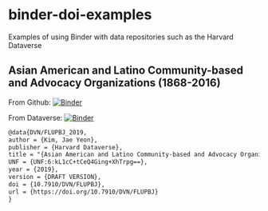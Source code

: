 # binder-doi-examples
Examples of using Binder with data repositories such as the Harvard Dataverse

## Asian American and Latino Community-based and Advocacy Organizations (1868-2016)
From Github: [![Binder](https://mybinder.org/badge_logo.svg)](https://mybinder.org/v2/gh/aculich/binder-doi-examples/master?filepath=Overview.ipynb)

From Dataverse: [![Binder](https://mybinder.org/badge_logo.svg)](https://mybinder.org/v2/dataverse/10.7910/DVN/FLUPBJ/)

```latex
@data{DVN/FLUPBJ_2019,
author = {Kim, Jae Yeon},
publisher = {Harvard Dataverse},
title = "{Asian American and Latino Community-based and Advocacy Organizations (1868-2016)}",
UNF = {UNF:6:kL1cC+tCeQ4Ging+XhTrpg==},
year = {2019},
version = {DRAFT VERSION},
doi = {10.7910/DVN/FLUPBJ},
url = {https://doi.org/10.7910/DVN/FLUPBJ}
}
```
